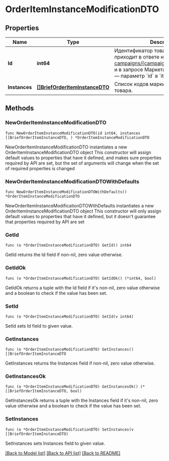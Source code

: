 # OrderItemInstanceModificationDTO

## Properties

Name | Type | Description | Notes
------------ | ------------- | ------------- | -------------
**Id** | **int64** | Идентификатор товара в заказе.  Он приходит в ответе на запрос [GET campaigns/{campaignId}/orders/{orderId}](../../reference/orders/getOrder.md) и в запросе Маркета [POST order/accept](../../pushapi/reference/orderAccept.md) — параметр &#x60;id&#x60; в &#x60;items&#x60;.  | 
**Instances** | [**[]BriefOrderItemInstanceDTO**](BriefOrderItemInstanceDTO.md) | Список кодов маркировки единиц товара.  | 

## Methods

### NewOrderItemInstanceModificationDTO

`func NewOrderItemInstanceModificationDTO(id int64, instances []BriefOrderItemInstanceDTO, ) *OrderItemInstanceModificationDTO`

NewOrderItemInstanceModificationDTO instantiates a new OrderItemInstanceModificationDTO object
This constructor will assign default values to properties that have it defined,
and makes sure properties required by API are set, but the set of arguments
will change when the set of required properties is changed

### NewOrderItemInstanceModificationDTOWithDefaults

`func NewOrderItemInstanceModificationDTOWithDefaults() *OrderItemInstanceModificationDTO`

NewOrderItemInstanceModificationDTOWithDefaults instantiates a new OrderItemInstanceModificationDTO object
This constructor will only assign default values to properties that have it defined,
but it doesn't guarantee that properties required by API are set

### GetId

`func (o *OrderItemInstanceModificationDTO) GetId() int64`

GetId returns the Id field if non-nil, zero value otherwise.

### GetIdOk

`func (o *OrderItemInstanceModificationDTO) GetIdOk() (*int64, bool)`

GetIdOk returns a tuple with the Id field if it's non-nil, zero value otherwise
and a boolean to check if the value has been set.

### SetId

`func (o *OrderItemInstanceModificationDTO) SetId(v int64)`

SetId sets Id field to given value.


### GetInstances

`func (o *OrderItemInstanceModificationDTO) GetInstances() []BriefOrderItemInstanceDTO`

GetInstances returns the Instances field if non-nil, zero value otherwise.

### GetInstancesOk

`func (o *OrderItemInstanceModificationDTO) GetInstancesOk() (*[]BriefOrderItemInstanceDTO, bool)`

GetInstancesOk returns a tuple with the Instances field if it's non-nil, zero value otherwise
and a boolean to check if the value has been set.

### SetInstances

`func (o *OrderItemInstanceModificationDTO) SetInstances(v []BriefOrderItemInstanceDTO)`

SetInstances sets Instances field to given value.



[[Back to Model list]](../README.md#documentation-for-models) [[Back to API list]](../README.md#documentation-for-api-endpoints) [[Back to README]](../README.md)


